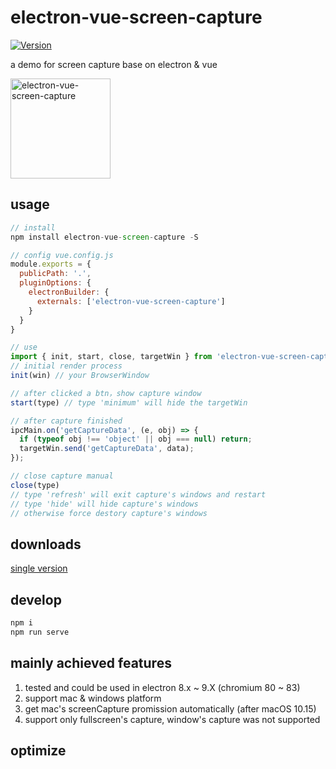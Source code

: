 # electron-vue-screen-capture
<a href="https://www.npmjs.com/package/web-node-server"><img src="https://img.shields.io/npm/v/electron-vue-screen-capture.svg?sanitize=true" alt="Version"></a>
<p>a demo for screen capture base on electron & vue</p>
<div>
<img src="https://raw.githubusercontent.com/youngerheart/electron-vue-screen-capture/master/static/screenCapture.png" title="electron-vue-screen-capture" width="160px">
</div>

## usage
```js
// install
npm install electron-vue-screen-capture -S

// config vue.config.js
module.exports = {
  publicPath: '.',
  pluginOptions: {
    electronBuilder: {
      externals: ['electron-vue-screen-capture']
    }
  }
}

// use
import { init, start, close, targetWin } from 'electron-vue-screen-capture/src/main/modules/screenCapture.js'
// initial render process
init(win) // your BrowserWindow

// after clicked a btn，show capture window
start(type) // type 'minimum' will hide the targetWin

// after capture finished
ipcMain.on('getCaptureData', (e, obj) => {
  if (typeof obj !== 'object' || obj === null) return;
  targetWin.send('getCaptureData', data);
});

// close capture manual
close(type)
// type 'refresh' will exit capture's windows and restart
// type 'hide' will hide capture's windows
// otherwise force destory capture's windows
```

## downloads
[single version](https://github.com/youngerheart/electron-vue-screen-capture/releases)

## develop
```js
npm i
npm run serve
```

## mainly achieved features

1. tested and could be used in electron 8.x ~ 9.X (chromium 80 ~ 83)
2. support mac & windows platform
3. get mac's screenCapture promission automatically (after macOS 10.15)
4. support only fullscreen's capture, window's capture was not supported

## optimize
